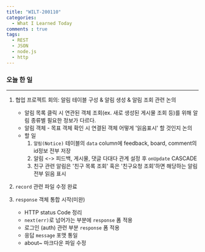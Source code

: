 ```yaml
---
title: "WILT-200110"
categories:
  - What I Learned Today
comments : true
tags:
  - REST
  - JSON
  - node.js
  - http
---
```


### 오늘 한 일
----
1. 협업 프로젝트 회의: 알림 테이블 구성 & 알림 생성 & 알림 조회 관련 논의
    - 알림 목록 클릭 시 연관된 객체 조회(ex. 새로 생성된 게시물 조회 등)를 위해 알림 종류별 필요한 정보가 다르다.
    - 알림 객체 - 목표 객체 확인 시 연결된 객체 어떻게 '읽음표시' 할 것인지 논의
    - 할 일
        1. `알림(Notice)` 테이블의 `data` column에 feedback, board, comment의 id정보 전부 저장
        2. 알림 <-> 피드백, 게시물, 댓글 다대다 관계 설정 후 `onUpdate` CASCADE
        3. 친구 관련 알림은 '친구 목록 조회' 혹은 '친구요청 조회'하면 해당하는 알림 전부 읽음 표시<br>

2. `record` 관련 파일 수정 완료<br>

3. `response` 객체 통합 시작(미완)
    - HTTP status Code 정리
    - `next(err)`로 넘어가는 부분에 `response` 폼 적용
    - 로그인 (auth) 관련 부분 `response` 폼 적용
    - 응답 `message` 포맷 통일
    - about~ 마크다운 파일 수정<br>
